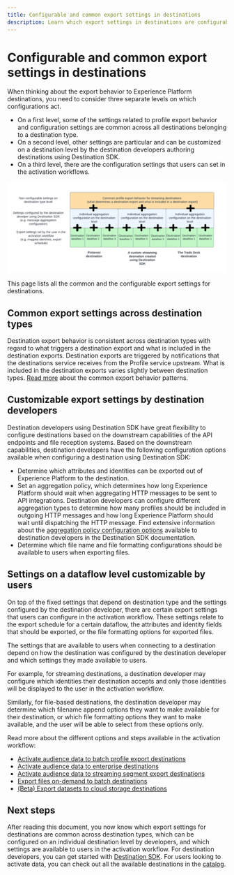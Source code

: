 ```yaml
---
title: Configurable and common export settings in destinations
description: Learn which export settings in destinations are configurable on a destination level and which are fixed and cannot be edited.
---
```

# Configurable and common export settings in destinations

When thinking about the export behavior to Experience Platform destinations, you need to consider three separate levels on which configurations act.

* On a first level, some of the settings related to profile export behavior and configuration settings are common across all destinations belonging to a destination type. 
* On a second level, other settings are particular and can be customized on a destination level by the destination developers authoring destinations using Destination SDK. 
* On a third level, there are the configuration settings that users can set in the activation workflows.

![Diagram showing the interplay between common and configurable export settings for destinations](/help/destinations/assets/how-destinations-work/profile-export-behavior-diagram-updated.png)

This page lists all the common and the configurable export settings for destinations.

## Common export settings across destination types

Destination export behavior is consistent across destination types with regard to what triggers a destination export and what is included in the destination exports. Destination exports are triggered by notifications that the destinations service receives from the Profile service upstream. What is included in the destination exports varies slightly between destination types. [Read more](/help/destinations/how-destinations-work/profile-export-behavior.md) about the common export behavior patterns.

## Customizable export settings by destination developers

Destination developers using Destination SDK have great flexibility to configure destinations based on the downstream capabilities of the API endpoints and file reception systems. Based on the downstream capabilities, destination developers have the following configuration options available when configuring a destination using Destination SDK:

* Determine which attributes and identities can be exported out of Experience Platform to the destination.
* Set an aggregation policy, which determines how long Experience Platform should wait when aggregating HTTP messages to be sent to API integrations. Destination developers can configure different aggregation types to determine how many profiles should be included in outgoing HTTP messages and how long Experience Platform should wait until dispatching the HTTP message. Find extensive information about the [aggregation policy configuration options](/help/destinations/destination-sdk/destination-configuration.md#aggregation) available to destination developers in the Destination SDK documentation.
* Determine which file name and file formatting configurations should be available to users when exporting files.

## Settings on a dataflow level customizable by users 

On top of the fixed settings that depend on destination type and the settings configured by the destination developer, there are certain export settings that users can configure in the activation workflow. These settings relate to the export schedule for a certain dataflow, the attributes and identity fields that should be exported, or the file formatting options for exported files.

The settings that are available to users when connecting to a destination depend on how the destination was configured by the destination developer and which settings they made available to users.

For example, for streaming destinations, a destination developer may configure which identities their destination accepts and only those identities will be displayed to the user in the activation workflow. 

Similarly, for file-based destinations, the destination developer may determine which filename append options they want to make available for their destination, or which file formatting options they want to make available, and the user will be able to select from these options only.

Read more about the different options and steps available in the activation workflow:

* [Activate audience data to batch profile export destinations](/help/destinations/ui/activate-batch-profile-destinations.md)
* [Activate audience data to enterprise destinations](/help/destinations/ui/activate-streaming-profile-destinations.md)
* [Activate audience data to streaming segment export destinations](/help/destinations/ui/activate-segment-streaming-destinations.md)
* [Export files on-demand to batch destinations](/help/destinations/ui/export-file-now.md)
* [(Beta) Export datasets to cloud storage destinations](/help/destinations/ui/export-datasets.md)


## Next steps

After reading this document, you now know which export settings for destinations are common across destination types, which can be configured on an individual destination level by developers, and which settings are available to users in the activation workflow. For destination developers, you can get started with [Destination SDK](/help/destinations/destination-sdk/overview.md). For users looking to activate data, you can check out all the available destinations in the [catalog](/help/destinations/catalog/overview.md).